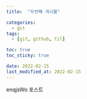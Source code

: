 ```yaml
---
title:  "두번째 게시물" 

categories:
  - git
tags:
  - [git, github, til]

toc: true
toc_sticky: true

date: 2022-02-15
last_modified_at: 2022-02-15
---
```



enqjsWo 포스트